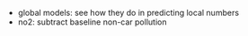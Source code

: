  - global models: see how they do in predicting local numbers
 - no2: subtract baseline non-car pollution